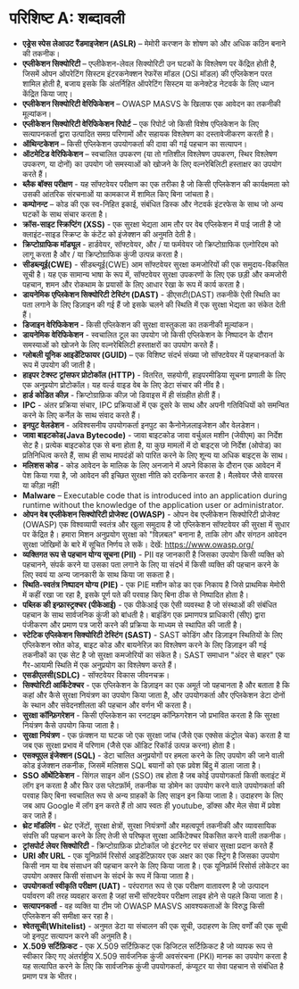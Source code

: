# परिशिष्ट A: शब्दावली

- **एड्रेस स्पेस लेआउट रैंडमाइजेशन (ASLR)** – मेमोरी करप्शन के शोषण को और अधिक कठिन बनाने की तकनीक।
- **एप्लीकेशन सिक्योरिटी** – एप्लीकेशन-लेवल सिक्योरिटी उन घटकों के विश्लेषण पर केंद्रित होती है, जिसमें ओपन ऑपरेटिंग सिस्टम इंटरकनेक्शन रेफरेंस मॉडल (OSI मॉडल) की एप्लिकेशन परत शामिल होती है, बजाय इसके कि अंतर्निहित ऑपरेटिंग सिस्टम या कनेक्टेड नेटवर्क के लिए ध्यान केंद्रित किया जाए।
- **एप्लीकेशन सिक्योरिटी वेरिफिकेशन** – OWASP MASVS के खिलाफ एक आवेदन का तकनीकी मूल्यांकन।
- **एप्लीकेशन सिक्योरिटी वेरिफिकेशन रिपोर्ट** – एक रिपोर्ट जो किसी विशेष एप्लिकेशन के लिए सत्यापनकर्ता द्वारा उत्पादित समग्र परिणामों और सहायक विश्लेषण का दस्तावेजीकरण करती है।
- **ऑथिन्टकेशन** – किसी एप्लिकेशन उपयोगकर्ता की दावा की गई पहचान का सत्यापन।
- **ऑटमेटिड वेरिफिकेशन** – स्वचालित उपकरण (या तो गतिशील विश्लेषण उपकरण, स्थिर विश्लेषण उपकरण, या दोनों) का उपयोग जो समस्याओं को खोजने के लिए वल्नरेबिलिटी हस्ताक्षर का उपयोग करते हैं।
- **ब्लैक बॉक्स परीक्षण** - यह सॉफ्टवेयर परीक्षण का एक तरीका है जो किसी एप्लिकेशन की कार्यक्षमता को उसकी आंतरिक संरचनाओं या कामकाज में शामिल किए बिना जांचता है।
- **कम्पोनन्ट** – कोड की एक स्व-निहित इकाई, संबंधित डिस्क और नेटवर्क इंटरफेस के साथ जो अन्य घटकों के साथ संचार करता है।
- **क्रॉस-साइट स्क्रिप्टिंग (XSS)** - एक सुरक्षा भेद्यता आम तौर पर वेब एप्लिकेशन में पाई जाती है जो क्लाइंट-साइड स्क्रिप्ट के कंटेंट को इंजेक्शन की अनुमति देती है।
- **क्रिप्टोग्राफिक मॉड्यूल** - हार्डवेयर, सॉफ्टवेयर, और / या फर्मवेयर जो क्रिप्टोग्राफिक एल्गोरिदम को लागू करता है और / या क्रिप्टोग्राफिक कुंजी उत्पन्न करता है।
- **सीडब्ल्यूई(CWE)** - सीडब्ल्यूई(CWE) आम सॉफ्टवेयर सुरक्षा कमजोरियों की एक समुदाय-विकसित सूची है। यह एक सामान्य भाषा के रूप में, सॉफ्टवेयर सुरक्षा उपकरणों के लिए एक छड़ी और कमजोरी पहचान, शमन और रोकथाम के प्रयासों के लिए आधार रेखा के रूप में कार्य करता है।
- **डायनेमिक एप्लिकेशन सिक्योरिटी टेस्टिंग (DAST)** - डीएसटी(DAST) तकनीकें ऐसी स्थिति का पता लगाने के लिए डिज़ाइन की गई हैं जो इसके चलने की स्थिति में एक सुरक्षा भेद्यता का संकेत देती हैं।
- **डिजाइन वेरिफिकेशन** - किसी एप्लिकेशन की सुरक्षा वास्तुकला का तकनीकी मूल्यांकन।
- **डायनेमिक वेरिफिकेशन** - स्वचालित टूल का उपयोग जो किसी एप्लिकेशन के निष्पादन के दौरान समस्याओं को खोजने के लिए वल्नरेबिलिटी हस्ताक्षरों का उपयोग करते हैं।
- **ग्लोबली यूनिक आइडेंटिफायर (GUID)** – एक विशिष्ट संदर्भ संख्या जो सॉफ्टवेयर में पहचानकर्ता के रूप में उपयोग की जाती है।
- **हाइपर टेक्स्ट ट्रांसफर प्रोटोकॉल (HTTP)** - वितरित, सहयोगी, हाइपरमीडिया सूचना प्रणाली के लिए एक अनुप्रयोग प्रोटोकॉल। यह वर्ल्ड वाइड वेब के लिए डेटा संचार की नींव है।
- **हार्ड कोडित कीज़** - क्रिप्टोग्राफ़िक कीज़ जो डिवाइस में ही संग्रहीत होती हैं।
- **IPC** - अंतर प्रक्रिया संचार, IPC प्रक्रियाओं में एक दूसरे के साथ और अपनी गतिविधियों को समन्वित करने के लिए कर्नेल के साथ संवाद करते हैं।
- **इनपुट वेलडेशन** - अविश्वसनीय उपयोगकर्ता इनपुट का कैनोनेज़लाइजेशन और वेलडेशन।
- **जावा बाइटकोड(Java Bytecode)** - जावा बाइटकोड जावा वर्चुअल मशीन (जेवीएम) का निर्देश सेट है। प्रत्येक बाइटकोड एक से बना होता है, या कुछ मामलों में दो बाइट्स जो निर्देश (ओपोड) का प्रतिनिधित्व करते हैं, साथ ही साथ मापदंडों को पारित करने के लिए शून्य या अधिक बाइट्स के साथ।
- **मलिशस कोड** - कोड आवेदन के मालिक के लिए अनजाने में अपने विकास के दौरान एक आवेदन में पेश किया गया है, जो आवेदन की इच्छित सुरक्षा नीति को दरकिनार करता है। मैलवेयर जैसे वायरस या कीड़ा नहीं!
- **Malware** – Executable code that is introduced into an application during runtime without the knowledge of the application user or administrator.
- **ओपन वेब एप्लीकेशन सिक्योरिटी प्रोजेक्ट (OWASP)** - ओपन वेब एप्लीकेशन सिक्योरिटी प्रोजेक्ट (OWASP) एक विश्वव्यापी स्वतंत्र और खुला समुदाय है जो एप्लिकेशन सॉफ्टवेयर की सुरक्षा में सुधार पर केंद्रित है। हमारा मिशन अनुप्रयोग सुरक्षा को "विज़बल" बनाना है, ताकि लोग और संगठन आवेदन सुरक्षा जोखिमों के बारे में सूचित निर्णय ले सकें। देखें: <https://www.owasp.org/>
- **व्यक्तिगत रूप से पहचान योग्य सूचना (PII)** - PII वह जानकारी है जिसका उपयोग किसी व्यक्ति को पहचानने, संपर्क करने या उसका पता लगाने के लिए या संदर्भ में किसी व्यक्ति की पहचान करने के लिए स्वयं या अन्य जानकारी के साथ किया जा सकता है।
- **स्थिति-स्वतंत्र निष्पादन योग्य (PIE)** - एक PIE मशीन कोड का एक निकाय है जिसे प्राथमिक मेमोरी में कहीं रखा जा रहा है, इसके पूर्ण पते की परवाह किए बिना ठीक से निष्पादित होता है।
- **पब्लिक की इन्फ्रास्ट्रक्चर (पीकेआई)** - एक पीकेआई एक ऐसी व्यवस्था है जो संस्थाओं की संबंधित पहचान के साथ सार्वजनिक कुंजी को बांधती है। बाइंडिंग एक प्रमाणपत्र प्राधिकारी (सीए) द्वारा पंजीकरण और प्रमाण पत्र जारी करने की प्रक्रिया के माध्यम से स्थापित की जाती है।
- **स्टेटिक एप्लिकेशन सिक्योरिटी टेस्टिंग (SAST)** - SAST कोडिंग और डिज़ाइन स्थितियों के लिए एप्लिकेशन स्रोत कोड, बाइट कोड और बायनेरिज़ का विश्लेषण करने के लिए डिज़ाइन की गई तकनीकों का एक सेट है जो सुरक्षा कमजोरियों का संकेत है। SAST समाधान "अंदर से बाहर" एक गैर-आयामी स्थिति में एक अनुप्रयोग का विश्लेषण करते हैं।
- **एसडीएलसी(SDLC)** - सॉफ्टवेयर विकास जीवनचक्र।
- **सिक्योरिटी आर्किटेक्चर** - एक एप्लिकेशन के डिज़ाइन का एक अमूर्त जो पहचानता है और बताता है कि कहां और कैसे सुरक्षा नियंत्रण का उपयोग किया जाता है, और उपयोगकर्ता और एप्लिकेशन डेटा दोनों के स्थान और संवेदनशीलता की पहचान और वर्णन भी करता है।
- **सुरक्षा कॉन्फ़िगरेशन** - किसी एप्लिकेशन का रनटाइम कॉन्फ़िगरेशन जो प्रभावित करता है कि सुरक्षा नियंत्रण कैसे उपयोग किया जाता है।
- **सुरक्षा नियंत्रण** - एक फ़ंक्शन या घटक जो एक सुरक्षा जांच (जैसे एक एक्सेस कंट्रोल चेक) करता है या जब एक सुरक्षा प्रभाव में परिणाम (जैसे एक ऑडिट रिकॉर्ड उत्पन्न करना) होता है।
- **एसक्यूएल इंजेक्शन (SQL)** - डेटा चालित अनुप्रयोगों पर हमला करने के लिए उपयोग की जाने वाली कोड इंजेक्शन तकनीक, जिसमें मलिशस SQL बयानों को एक प्रवेश बिंदु में डाला जाता है।
- **SSO ऑथेंटिकेशन** - सिंगल साइन ऑन (SSO) तब होता है जब कोई उपयोगकर्ता किसी क्लाइंट में लॉग इन करता है और फिर उस प्लेटफ़ॉर्म, तकनीक या डोमेन का उपयोग करने वाले उपयोगकर्ता की परवाह किए बिना स्वचालित रूप से अन्य ग्राहकों के लिए साइन इन किया जाता है। उदाहरण के लिए जब आप Google में लॉग इन करते हैं तो आप स्वतः ही youtube, डॉक्स और मेल सेवा में प्रवेश कर जाते हैं।
- **थ्रेट मॉडलिंग** - थ्रेट एजेंटों, सुरक्षा क्षेत्रों, सुरक्षा नियंत्रणों और महत्वपूर्ण तकनीकी और व्यावसायिक संपत्ति की पहचान करने के लिए तेजी से परिष्कृत सुरक्षा आर्किटेक्चर विकसित करने वाली तकनीक।
- **ट्रांसपोर्ट लेयर सिक्योरिटी** - क्रिप्टोग्राफ़िक प्रोटोकॉल जो इंटरनेट पर संचार सुरक्षा प्रदान करते हैं
- **URI और URL** - एक यूनिफ़ॉर्म रिसोर्स आइडेंटिफ़ायर एक अक्षर का एक स्ट्रिंग है जिसका उपयोग किसी नाम या वेब संसाधन की पहचान करने के लिए किया जाता है। एक यूनिफ़ॉर्म रिसोर्स लोकेटर का उपयोग अक्सर किसी संसाधन के संदर्भ के रूप में किया जाता है।
- **उपयोगकर्ता स्वीकृति परीक्षण (UAT)** - परंपरागत रूप से एक परीक्षण वातावरण है जो उत्पादन पर्यावरण की तरह व्यवहार करता है जहां सभी सॉफ्टवेयर परीक्षण लाइव होने से पहले किया जाता है।
- **सत्यापनकर्ता** - वह व्यक्ति या टीम जो OWASP MASVS आवश्यकताओं के विरुद्ध किसी एप्लिकेशन की समीक्षा कर रहा है।
- **श्वेतसूची(Whitelist)** - अनुमत डेटा या संचालन की एक सूची, उदाहरण के लिए वर्णों की एक सूची जो इनपुट सत्यापन करने की अनुमति है।
- **X.509 सर्टिफ़िकट** - एक X.509 सर्टिफ़िकट एक डिजिटल सर्टिफ़िकट है जो व्यापक रूप से स्वीकार किए गए अंतर्राष्ट्रीय X.509 सार्वजनिक कुंजी अवसंरचना (PKI) मानक का उपयोग करता है यह सत्यापित करने के लिए कि सार्वजनिक कुंजी उपयोगकर्ता, कंप्यूटर या सेवा पहचान से संबंधित है प्रमाण पत्र के भीतर।
